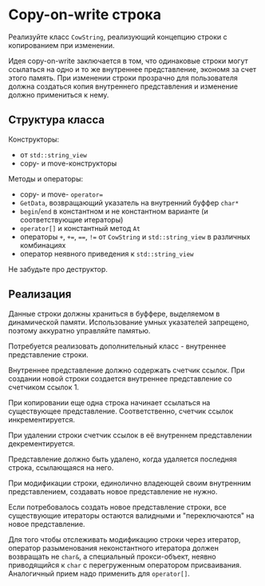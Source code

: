 # Copy-on-write строка

Реализуйте класс `CowString`, реализующий концепцию строки с копированием при изменении.

Идея copy-on-write заключается в том, что одинаковые строки могут ссылаться на одно и то же
внутреннее представление, экономя за счет этого память. При изменении строки прозрачно для
пользователя должна создаться копия внутреннего представления и изменение должно примениться к нему.

## Структура класса

Конструкторы:
- от `std::string_view`
- copy- и move-конструкторы

Методы и операторы:
- copy- и move- `operator=`
- `GetData`, возвращающий указатель на внутренний буффер `char*`
- `begin`/`end` в константном и не константном варианте (и соответствующие итераторы)
- `operator[]` и константный метод `At`
- операторы `+`, `+=`, `==`, `!=` от `CowString` и `std::string_view` в различных комбинациях
- оператор неявного приведения к `std::string_view`

Не забудьте про деструктор.

## Реализация

Данные строки должны храниться в буффере, выделяемом в динамической памяти. Использование умных указателей запрещено,
поэтому аккуратно управляйте памятью.

Потребуется реализовать дополнительный класс - внутреннее представление строки.

Внутреннее представление должно содержать счетчик ссылок. При создании новой строки создается внутреннее представление со счетчиком ссылок 1.

При копировании еще одна строка начинает ссылаться на существующее представление.
Соответственно, счетчик ссылок инкрементируется.

При удалении строки счетчик ссылок в её внутреннем представлении декрементируется.

Представление должно быть удалено, когда удаляется последняя строка, ссылающаяся на него.

При модификации строки, единолично владеющей своим внутренним представлением, создавать
новое представление не нужно.

Если потребовалось создать новое представление строки, все существующие итераторы
остаются валидными и "переключаются" на новое представление.

Для того чтобы отслеживать модификацию строки через итератор, оператор разыменования
неконстантного итератора должен возвращать не `char&`, а специальный прокси-объект, неявно
приводящийся к `char` с перегруженным оператором присваивания. Аналогичный прием надо применить
для `operator[]`.
